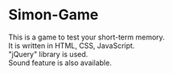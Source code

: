 # Simon-Game
This is a game to test your short-term memory.
<br>
It is written in HTML, CSS, JavaScript.
<br>
"jQuery" library is used.
<br>
Sound feature is also available.
